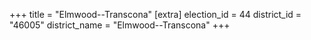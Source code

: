 +++
title = "Elmwood--Transcona"
[extra]
election_id = 44
district_id = "46005"
district_name = "Elmwood--Transcona"
+++

